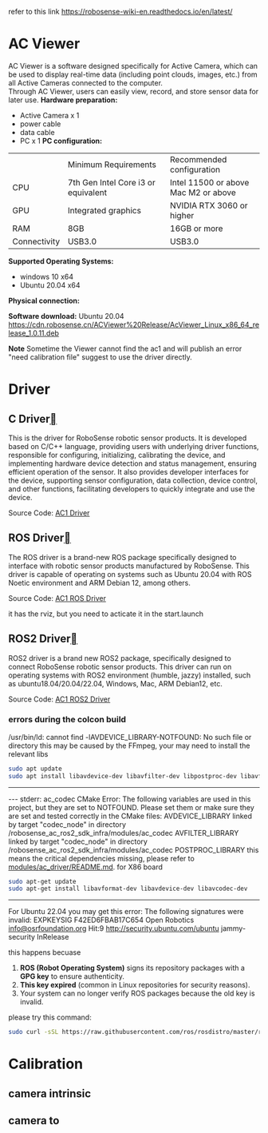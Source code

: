 refer to this link
https://robosense-wiki-en.readthedocs.io/en/latest/

# AC Viewer
AC Viewer is a software designed specifically for Active Camera, which can be used to display real-time data (including point clouds, images, etc.) from all Active Cameras connected to the computer.  
Through AC Viewer, users can easily view, record, and store sensor data for later use.
**Hardware preparation:**
- Active Camera x 1
- power cable
- data cable
- PC x 1
**PC configuration:**

|              |                                     |                                           |
| ------------ | ----------------------------------- | ----------------------------------------- |
|              | Minimum Requirements                | Recommended configuration                 |
| CPU          | 7th Gen Intel Core i3 or equivalent | Intel 11500 or above  <br>Mac M2 or above |
| GPU          | Integrated graphics                 | NVIDIA RTX 3060 or higher                 |
| RAM          | 8GB                                 | 16GB or more                              |
| Connectivity | USB3.0                              | USB3.0                                    |

**Supported Operating Systems:**
- windows 10 x64
- Ubuntu 20.04 x64

**Physical connection:**

**Software download:**
Ubuntu 20.04
https://cdn.robosense.cn/ACViewer%20Release/AcViewer_Linux_x86_64_release_1.0.11.deb

**Note**
Sometime the Viewer cannot find the ac1 and will publish an error "need calibration file"
suggest to use the driver directly.
# Driver
## C Driver[](https://robosense-wiki-en.readthedocs.io/en/latest/ac_studio/driver.html#id1 "Link to this heading")

This is the driver for RoboSense robotic sensor products. It is developed based on C/C++ language, providing users with underlying driver functions, responsible for configuring, initializing, calibrating the device, and implementing hardware device detection and status management, ensuring efficient operation of the sensor. It also provides developer interfaces for the device, supporting sensor configuration, data collection, device control, and other functions, facilitating developers to quickly integrate and use the device.

Source Code: [AC1 Driver](https://github.com/RoboSense-LiDAR/rs_driver/tree/dev_opt_AC1)

## ROS Driver[](https://robosense-wiki-en.readthedocs.io/en/latest/ac_studio/driver.html#ros-driver "Link to this heading")

The ROS driver is a brand-new ROS package specifically designed to interface with robotic sensor products manufactured by RoboSense. This driver is capable of operating on systems such as Ubuntu 20.04 with ROS Noetic environment and ARM Debian 12, among others.

Source Code: [AC1 ROS Driver](https://github.com/RoboSense-Robotics/robosense_ac_ros_sdk_infra)

it has the rviz, but you need to acticate it in the start.launch

## ROS2 Driver[](https://robosense-wiki-en.readthedocs.io/en/latest/ac_studio/driver.html#ros2-driver "Link to this heading")

ROS2 driver is a brand new ROS2 package, specifically designed to connect RoboSense robotic sensor products. This driver can run on operating systems with ROS2 environment (humble, jazzy) installed, such as ubuntu18.04/20.04/22.04, Windows, Mac, ARM Debian12, etc.

Source Code: [AC1 ROS2 Driver](https://github.com/RoboSense-Robotics/robosense_ac_ros2_sdk_infra)

### errors during the colcon build
/usr/bin/ld: cannot find -lAVDEVICE_LIBRARY-NOTFOUND: No such file or directory
this may be caused by the FFmpeg, your may need to install the relevant libs
```bash
sudo apt update
sudo apt install libavdevice-dev libavfilter-dev libpostproc-dev libavformat-dev libavcodec-dev libswscale-dev
```
---
--- stderr: ac_codec
CMake Error: The following variables are used in this project, but they are set to NOTFOUND.
Please set them or make sure they are set and tested correctly in the CMake files:
AVDEVICE_LIBRARY
linked by target "codec_node" in directory /robosense_ac_ros2_sdk_infra/modules/ac_codec
AVFILTER_LIBRARY
linked by target "codec_node" in directory /robosense_ac_ros2_sdk_infra/modules/ac_codec
POSTPROC_LIBRARY
this means the critical dependencies missing, please refer to [modules/ac_driver/README.md](https://github.com/RoboSense-Robotics/robosense_ac_ros2_sdk_infra/blob/main/modules/ac_driver/README.md).
for X86 board
```bash
sudo apt-get update
sudo apt-get install libavformat-dev libavdevice-dev libavcodec-dev
```
---
For Ubuntu 22.04 you may get this error:
The following signatures were invalid: EXPKEYSIG F42ED6FBAB17C654 Open Robotics <info@osrfoundation.org> Hit:9 http://security.ubuntu.com/ubuntu jammy-security InRelease

this happens becuase
1. **ROS (Robot Operating System)** signs its repository packages with a **GPG key** to ensure authenticity.
2. **This key expired** (common in Linux repositories for security reasons).
3. Your system can no longer verify ROS packages because the old key is invalid.

please try this command:
```bash
sudo curl -sSL https://raw.githubusercontent.com/ros/rosdistro/master/ros.key -o /usr/share/keyrings/ros-archive-keyring.gpg
```


# Calibration
## camera intrinsic

## camera to 



